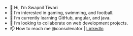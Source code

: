 - 👋 Hi, I’m Swapnil Tiwari
- 👀 I’m interested in gaming, swimming, and football.
- 🌱 I’m currently learning GitHub, angular, and java.
- 💞️ I’m looking to collaborate on web development projects.
- 📫 How to reach me @consolenator | <a href="https://www.linkedin.com/in/connectwithswapnil/">LinkedIn</a>
